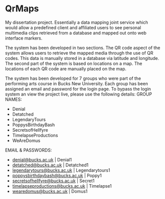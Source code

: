 # QrMaps
My dissertation project. Essentially a data mapping joint service which would allow a predefined client and affiliated users to see personal multimedia clips retrieved from a database and mapped out onto web 
interface markers. 

The system has been developed in two sections. The QR code aspect of the system allows users to retrieve the mapped media through the use of QR codes. This data is manually stored in a database via latitude and longitude. The second part of the system is based on locations on a map. The locations of each QR code are manually placed on the map.

The system has been developed for 7 groups who were part of the performing arts course in Bucks New University. 
Each group has been assigned an email and password for the login page. 
To bypass the login system an view the project live, please use the following details:
GROUP NAMES:
- Denial
- Detatched
- LegendaryTours
- PoppysBirthdayBash
- SecretsofHellfyre
- TimelapseProductions
- WeAreDomus

EMAIL & PASSWORDS:
- denial@bucks.ac.uk |  Denial1
- detatched@bucks.ac.uk | Detatched1
- legendarytours@bucks.ac.uk  | Legendarytours1
- poppysbirthdaybash@bucks.ac.uk  | Poppy1
- secretsofhellfyre@bucks.ac.uk | Secret1
- timelapseproductions@bucks.ac.uk  | Timelapse1
- wearedomus@bucks.ac.uk  | Domus1

